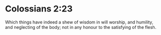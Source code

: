 # Colossians 2:23

Which things have indeed a shew of wisdom in will worship, and humility, and neglecting of the body; not in any honour to the satisfying of the flesh.